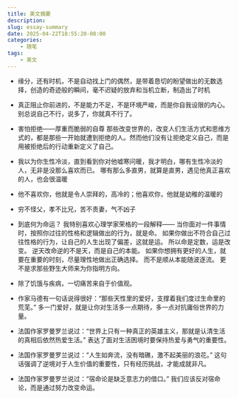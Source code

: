 ```yaml
---
title: 美文摘要
description: 
slug: essay-summary
date: 2025-04-22T18:55:20-08:00
categories:
    - 随笔
tags:
    - 美文
---
```


- 缘分，还有时机，不是自动找上门的偶然，是带着恳切的盼望做出的无数选择，创造的奇迹般的瞬间，毫不迟疑的放弃和当机立断，制造出了时机


- 真正阻止你前进的，不是能力不足，不是环境严峻，而是你自我设限的内心。
  别总说自己不行，说多了，你就真不行了。

- 害怕拒绝——厚重而脆弱的自尊
  那些改变世界的，改变人们生活方式和思维方式的，都是那些一开始就遭到拒绝的人。然而他们没有让拒绝定义自己，而是用被拒绝后的行动重新定义了自己。

- 我以为你生性冷淡，直到看到你对他嘘寒问暖，我才明白，哪有生性冷淡的人，无非是没那么喜欢而已。
  哪有那么多直男，就算是直男，遇见他真正喜欢的人，也会很温暖

- 他不喜欢你，他就是令人崇拜的，高冷的；他喜欢你，他就是幼稚的温暖的

- 穷不怪父，孝不比兄，苦不责妻，气不凶子

- 到底何为命运？
  我特别喜欢心理学家荣格的一段解释——
  当你面对一件事情时，按照你过往的性格和逻辑做出的行为，就是命。
  如果你做出不符合自己过往性格的行为，让自己的人生出现了偏差，这就是运。
  所以命是定数，运是改变。
  逆天改命逆的不是天，而是自己的本能。
  如果你想拥有更好的人生，就要在重要的时刻，尽量理性地做出正确选择。
  而不是顺从本能随波逐流。
  更不是求那些野生大师来为你指明方向。

- 除了饥饿与疾病，一切痛苦来自于价值观。
- 作家马德有一句话说得很好：“那些天性里的爱好，支撑着我们度过生命里的荒芜。”
  多一门爱好，就是让你对生活多一点期待，多一点对抗庸俗世界的力量。
- 法国作家罗曼罗兰说过：“世界上只有一种真正的英雄主义，那就是认清生活的真相后依然热爱生活。”
  表达了面对生活困境时要保持热爱与勇气的重要性。
- 法国作家罗曼罗兰说过：“人生如奔流，没有暗礁，激不起美丽的浪花。”
  这句话强调了逆境对于人生价值的重要性，只有经历挑战，才能成就非凡。
- 法国作家罗曼罗兰说过：“宿命论是缺乏意志力的借口。”
  我们应该反对宿命论，而是通过努力改变命运。